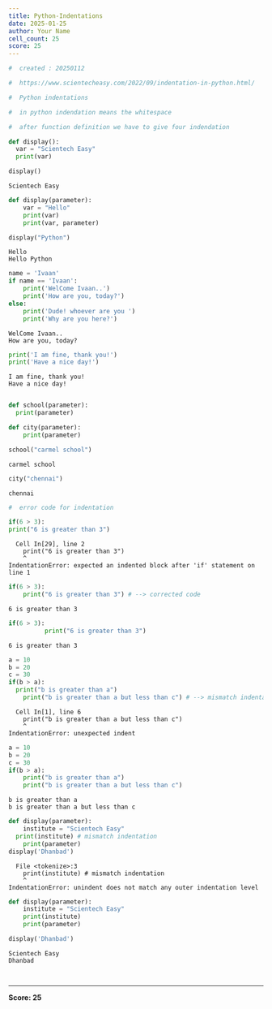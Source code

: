 ```yaml
---
title: Python-Indentations
date: 2025-01-25
author: Your Name
cell_count: 25
score: 25
---
```


```python
#  created : 20250112
```


```python
#  https://www.scientecheasy.com/2022/09/indentation-in-python.html/
```


```python
#  Python indentations

#  in python indendation means the whitespace 
```


```python
#  after function definition we have to give four indendation
```


```python
def display():
  var = "Scientech Easy" 
  print(var)

```


```python
display()
```

    Scientech Easy



```python
def display(parameter):
    var = "Hello" 
    print(var) 
    print(var, parameter)

```


```python
display("Python")
```

    Hello
    Hello Python



```python
name = 'Ivaan'
if name == 'Ivaan':
    print('WelCome Ivaan..') 
    print('How are you, today?') 
else:
    print('Dude! whoever are you ') 
    print('Why are you here?') 
```

    WelCome Ivaan..
    How are you, today?



```python
print('I am fine, thank you!')
print('Have a nice day!')
```

    I am fine, thank you!
    Have a nice day!



```python

```


```python
def school(parameter):
  print(parameter) 

def city(parameter):
    print(parameter) 
```


```python
school("carmel school")
```

    carmel school



```python
city("chennai")
```

    chennai



```python
#  error code for indentation
```


```python
if(6 > 3):
print("6 is greater than 3")
```


      Cell In[29], line 2
        print("6 is greater than 3")
        ^
    IndentationError: expected an indented block after 'if' statement on line 1




```python
if(6 > 3):
    print("6 is greater than 3") # --> corrected code 
```

    6 is greater than 3



```python
if(6 > 3):
          print("6 is greater than 3")
```

    6 is greater than 3



```python
a = 10
b = 20
c = 30
if(b > a):
  print("b is greater than a")
    print("b is greater than a but less than c") # --> mismatch indentation
```


      Cell In[1], line 6
        print("b is greater than a but less than c")
        ^
    IndentationError: unexpected indent




```python
a = 10
b = 20
c = 30
if(b > a):
    print("b is greater than a")
    print("b is greater than a but less than c")
```

    b is greater than a
    b is greater than a but less than c



```python
def display(parameter):
    institute = "Scientech Easy"
  print(institute) # mismatch indentation
    print(parameter)
display('Dhanbad')
```


      File <tokenize>:3
        print(institute) # mismatch indentation
        ^
    IndentationError: unindent does not match any outer indentation level




```python
def display(parameter):
    institute = "Scientech Easy"
    print(institute)
    print(parameter)

```


```python
display('Dhanbad')
```

    Scientech Easy
    Dhanbad



```python

```


```python

```


---
**Score: 25**